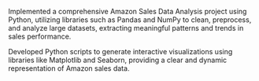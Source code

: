 Implemented a comprehensive Amazon Sales Data Analysis project using Python, utilizing libraries such as Pandas and NumPy to clean, preprocess, and analyze large datasets, extracting meaningful patterns and trends in sales performance.

Developed Python scripts to generate interactive visualizations using libraries like Matplotlib and Seaborn, 
providing a clear and dynamic representation of Amazon sales data.
